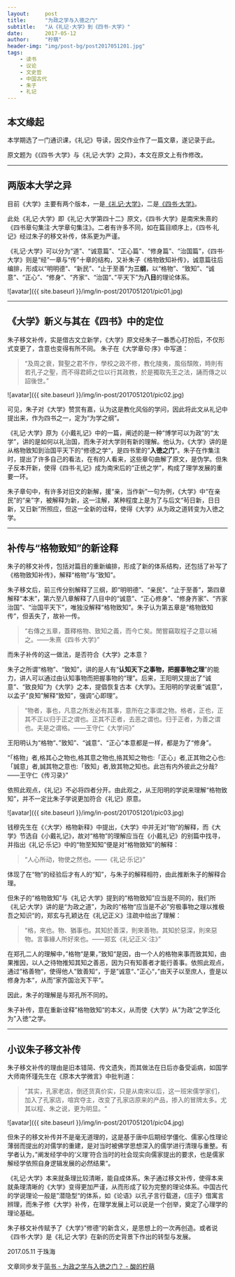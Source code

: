 ```yaml
---
layout:     post
title:      "为政之学与入徳之门"
subtitle:   "从《礼记·大学》到《四书·大学》"
date:       2017-05-12
author:     "柠萌"
header-img: "img/post-bg/post2017051201.jpg"
tags:
    - 读书
    - 议论
    - 文史哲
    - 中国古代
    - 朱子
    - 礼记
---
```




## 本文缘起

本学期选了一门通识课，《礼记》导读，因交作业作了一篇文章，遂记录于此。

原文题为《《四书·大学》与《礼记·大学》之异》，本文在原文上有作修改。

---

## 两版本大学之异

目前《大学》主要有两个版本，一是[《礼记·大学》](https://zh.wikisource.org/wiki/%E7%A6%AE%E8%A8%98%E6%AD%A3%E7%BE%A9/60)，二是[《四书·大学》](https://zh.wikisource.org/wiki/%E5%9B%9B%E6%9B%B8%E7%AB%A0%E5%8F%A5%E9%9B%86%E8%A8%BB/%E5%A4%A7%E5%AD%B8%E7%AB%A0%E5%8F%A5)。

此处《礼记·大学》即《礼记·大学第四十二》原文，《四书·大学》是南宋朱熹的《四书章句集注·大学章句集注》。二者有许多不同，如在篇目顺序上，《四书·礼记》经过朱子的移文补传，体系更为严谨。

《礼记·大学》可以分为“道”、“诚意篇”、“正心篇”、“修身篇”、“治国篇”，《四书·大学》则是“经”一章与“传”十章的结构，又补朱子《格物致知补传》，诚意篇往后编排，形成以“明明德”、“新民”、“止于至善”为**三纲**，以“格物”、“致知”、“诚意”、“正心”、“修身”、“齐家“、“治国“、”平天下”为**八目**的理论体系。

![avatar]({{ site.baseurl }}/img/in-post/2017051201/pic01.jpg)

---

## 《大学》新义与其在《四书》中的定位


朱子移文补传，实是借古文立新学，《大学》原文经朱子一番悉心打扮后，不仅形式变更了，含意也变得有所不同。
朱子在《大学章句·序》中写道：

>“及周之衰，賢聖之君不作，學校之政不修，教化陵夷，風俗頹敗，時則有若孔子之聖，而不得君師之位以行其政教，於是獨取先王之法，誦而傳之以詔後世。”

![avatar]({{ site.baseurl }}/img/in-post/2017051201/pic02.jpg)

可见，朱子对《大学》赞赏有嘉，认为这是教化风俗的学问，因此将此文从礼记中提出来，作为四书之一，定为“为学之纲”。

《礼记·大学》原为《小戴礼记》中的一篇，阐述的是一种“博学可以为政”的“太学”，讲的是如何以礼治国，而朱子对大学则有新的理解。他认为，《大学》讲的是从格物致知到治国平天下的“修德之学“，是四书里的”**入徳之门**“。朱子在作集注时，提出了许多自己的看法，在有的人看来，这些章句曲解了原文，是伪学。但朱子反本开新，使得《四书·礼记》成为南宋后的“正统之学”，构成了理学发展的重要一环。

朱子章句中，有许多对旧文的新解，援“亲，当作新”一句为例，《大学》中“在亲民”的“亲”字，被解释为新，这一注解，某种程度上是为了与后文“茍日新，日日新，又日新”所照应，但这一全新的诠释，使得《大学》从为政之道转变为入徳之学。

---

## 补传与“格物致知”的新诠释

朱子的移文补传，包括对篇目的重新编排，形成了新的体系结构，还包括了补写了《格物致知补传》，解释“格物”与“致知”。

朱子移文后，前三传分别解释了三纲，即“明明德”、“亲民”、“止于至善”，第四章解释“本末”，第六至八章解释了八目中的“诚意”、“正心修身”、“修身齐家”、“齐家治国”、“治国平天下”，唯独没解释“格物致知”。朱子认为第五章是“格物致知传”，但丢失了，故补一传。

>“右傳之五章，蓋釋格物、致知之義，而今亡矣。閒嘗竊取程子之意以補之。——朱熹《四书·大学》”

而朱子补传的这一做法，是否符合《大学》之本意？

朱子之所谓“格物”、“致知”，讲的是人有“**认知天下之事物，把握事物之理**”的能力，讲人可以通过由认知事物而把握事物的“理”。后来，王阳明又提出了“诚意”、“致良知”为《大学》之本，提倡恢复古本《大学》。王阳明的学说重“诚意”，以孟子“良知”解释“致知”，强调“心即理”。

>“物者，事也，凡意之所发必有其事，意所在之事谓之物。格者，正也，正其不正以归于正之谓也。正其不正者，去恶之谓也。归于正者，为善之谓也。夫是之谓格。——王守仁《大学问》”

王阳明认为“格物“、”致知”、“诚意”、“正心”本意都是一样，都是为了“修身”。

“「格物」者,格其心之物也,格其意之物也,挌其知之物也:「正心」者,正其物之心也:「誠意」者,誠其物之意也:「致知」者,致其物之知也。此岂有内外彼此之分哉?——王守仁《传习录》”

依照此观点，《礼记》不必将四者分开。由此观之，从王阳明的学说来理解“格物致知”，并不一定比朱子学说更加符合《礼记》原意。

![avatar]({{ site.baseurl }}/img/in-post/2017051201/pic03.jpg)

钱穆先生在《〈大学〉格物新释》中提出，《大学》中并无对“物”的解释，而《大学》节选自《小戴礼记》，故对“格物”的理解应当在《小戴礼记》的别篇中找寻，并指出《礼记·乐记》中的“物至知知”便是对“格物致知”的解释：

>“人心所动，物使之然也。——《礼记·乐记》”

体现了在“物”的经验后才有人的“知”，与朱子的解释相符，由此推断朱子的解释合理。

但朱子的“格物致知”与《礼记·大学》提到的“格物致知”应当是不同的，我们所《礼记·大学》讲的是“为政之道”，为政的“格物“应当是不必”穷极事物之理以推极吾之知识“的，郑玄与孔颖达在《礼记正义》注疏中给出了理解：

>“格，來也。物、猶事也。其知於善深，則來善物。其知於惡深，則來惡物。言事緣人所好來也。——郑玄《礼记正义·注》”

在郑孔二人的理解中，”格物“是果，”致知“是因，由一个人的格物来事而致其知，由果推因，以人之待物推知其知之善恶，因为只有知善者才能行善事。依照此观点，通过”格善物“，使得他人”致善知“，于是”诚意“、”正心“，”由天子以至庶人，壹是以修身为本“，从而”家齐国治天下平“。

因此，朱子的理解是与郑孔所不同的。

朱子补传，意在重新诠释”格物致知“的本义，从而使《大学》从”为政“之学泛化为”入徳“之学。

---

## 小议朱子移文补传

朱子移文补传的理由是旧本错简、传文遗失，而其做法在日后亦备受诟病，如国学大师南怀瑾先生在《原本大学微言》中批判道：

>“其实，孔家老店，倒还货真价实，只是从南宋以后，这一班宋儒学家们，加入了孔家店，喧宾夺主，改变了孔家店原来的产品，掺入的冒牌太多。尤其以程、朱之说，更为明显。“

![avatar]({{ site.baseurl }}/img/in-post/2017051201/pic04.jpg)

但朱子的移文补传并不是毫无道理的，这是基于唐中后期经学僵化、儒家心性理论薄弱而提出的对儒学的重建，是对当时被佛学思想深入的儒学进行清理与重整。有学者认为，”阐发经学中的‘义理’符合当时的社会现实向儒家提出的要求，也是儒家解经学依照自身逻辑发展的必然结果“。

《礼记·大学》本来就条理比较清晰，能自成体系。朱子通过移文补传，使得本来就条理清晰的《大学》变得更加严谨，从而形成了较为完整的理论体系。中国古代的学说理论一般是”潜隐型“的体系，如《论语》以孔子言行载道，《庄子》借寓言辨理，而朱子修《大学》补传，在理学发展上可以说是一个创举，奠定了心理学的理论基础。

朱子移文补传赋予了《大学》”修德“的新含义，是思想上的一次再创造。或者说《四书·大学》是《礼记·大学》在新的历史背景下作出的转型与发展。



2017.05.11 于珠海

文章同步发于[简书 - 为政之学与入徳之门？ - 酸的柠萌](http://www.jianshu.com/p/701d5cd24d8f )
